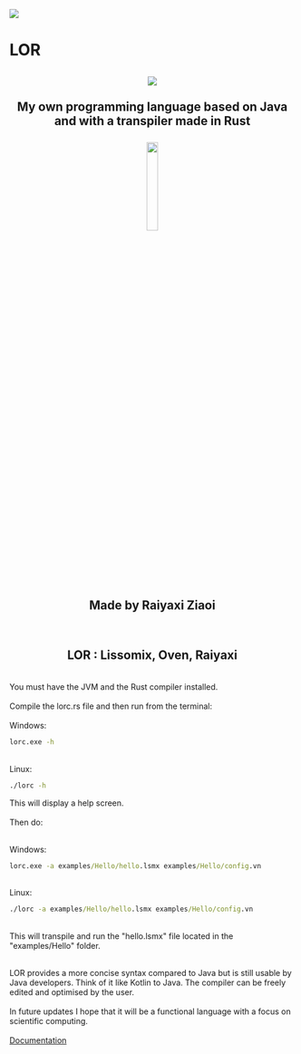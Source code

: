 <img src="https://i.imgur.com/lRzzpEU.png"></img>

# LOR

<div align="center"><h2>
<img src="https://i.imgur.com/6YKWjdo.png"></img><br/><br/>
My own programming language based on Java and with a transpiler made in Rust<br/><br/><a href="#">
    <img src="https://i.imgur.com/CLHDD66.png" width="20%"/>
</a><br/><br/>Made by Raiyaxi Ziaoi
</h2></div>
<br/>
<div align="center"><h2>
LOR : Lissomix, Oven, Raiyaxi
</h2></div>
<br/>
You must have the JVM and the Rust compiler installed.
<br/>
<br/>
Compile the lorc.rs file and then run from the terminal:<br/><br/>
Windows:<br/>

```cmd
lorc.exe -h
```

<br/>Linux:<br/>

```cmd
./lorc -h
```

This will display a help screen.<br/><br/>Then do:

<br/>Windows:<br/>

```cmd
lorc.exe -a examples/Hello/hello.lsmx examples/Hello/config.vn
```

<br/>Linux:<br/>

```cmd
./lorc -a examples/Hello/hello.lsmx examples/Hello/config.vn
```

<br/> This will transpile and run the "hello.lsmx" file located in the "examples/Hello" folder.
<br/><br/>

LOR provides a more concise syntax compared to Java but is still usable by Java developers. Think of it like Kotlin to Java. The compiler can be freely edited and optimised by the user.
<br/><br/>
In future updates I hope that it will be a functional language with a focus on scientific computing.
<br/><br/>
<a href="raiyaxi-ziaoi.github.io/docs.html">Documentation</a>
<br/><br/>
